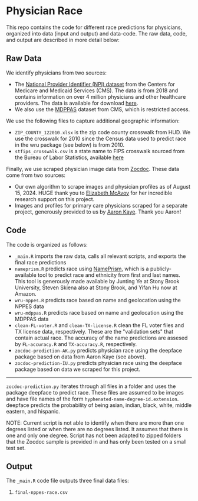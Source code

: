 # Physician Race

This repo contains the code for different race predictions for physicians, organized into data (input and output) and data-code. The raw data, code, and output are described in more detail below:

## Raw Data

We identify physicians from two sources:
- The [National Provider Identifier (NPI) dataset](https://www.cms.gov/Research-Statistics-Data-and-Systems/Downloadable-Public-Use-Files/Provider-Of-Services/index.html) from the Centers for Medicare and Medicaid Services (CMS). The data is from 2018 and contains information on over 4 million physicians and other healthcare providers. The data is available for download [here](https://www.cms.gov/Research-Statistics-Data-and-Systems/Downloadable-Public-Use-Files/Provider-of-Services/Provider_of_Services.zip). 
- We also use the [MDPPAS](https://resdac.org/cms-data/files/md-ppas) dataset from CMS, which is restricted access.

We use the following files to capture additional geographic information:
- `ZIP_COUNTY_122010.xlsx` is the zip code county crosswalk from HUD. We use the crosswalk for 2010 since the Census data used to predict race in the wru package (see below) is from 2010. 
- `stfips_crosswalk.csv` is a state name to FIPS crosswalk sourced from the Bureau of Labor Statistics, available [here](https://www.bls.gov/respondents/mwr/electronic-data-interchange/appendix-d-usps-state-abbreviations-and-fips-codes.htm)

Finally, we use scraped physician image data from [Zocdoc](https://www.zocdoc.com/). These data come from two sources:
- Our own algorithm to scrape images and physician profiles as of August 15, 2024. HUGE thank you to [Elizabeth McAvoy](https://www.linkedin.com/in/elizabeth-m-mcavoy/) for her incredible research support on this project.
- Images and profiles for primary care physicians scraped for a separate project, generously provided to us by [Aaron Kaye](https://sites.google.com/view/aaronkaye/home). Thank you Aaron!


## Code

The code is organized as follows:
- `_main.R` imports the raw data, calls all relevant scripts, and exports the final race predictions
- `nameprism.R` predicts race using [NamePrism](https://www.name-prism.com/), which is a publicly-available tool to predict race and ethnicity from first and last names. This tool is generously made available by Junting Ye at Stony Brook University, Steven Skiena also at Stony Brook, and Yifan Hu now at Amazon.
- `wru-nppes.R` predicts race based on name and geolocation using the NPPES data
- `wru-mdppas.R` predicts race based on name and geolocation using the MDPPAS data
- `clean-FL-voter.R` and `clean-TX-license.R` clean the FL voter files and TX license data, respectively. These are the "validation sets" that contain actual race. The accuracy of the name predictions are assesed by `FL-accuracy.R` and `TX-accuracy.R`, respectively. 
- `zocdoc-prediction-AK.py` predicts physician race using the deepface package based on data from Aaron Kaye (see above).
- `zocdoc-prediction-IU.py` predicts physician race using the deepface package based on data we scraped for this project.

-----

`zocdoc-prediction.py` iterates through all files in a folder and uses the package deepface to predict race. These files are assumed to be images and have file names of the form `hyphenated-name-degree-id.extension`. deepface predicts the probability of being asian, indian, black, white, middle eastern, and hispanic. 

NOTE: Current script is not able to identify when there are more than one degrees listed or when there are no degrees listed. It assumes that there is one and only one degree. Script has not been adapted to zipped folders that the Zocdoc sample is provided in and has only been tested on a small test set. 

## Output

The `_main.R` code file outputs three final data files:

1. `final-nppes-race.csv` 